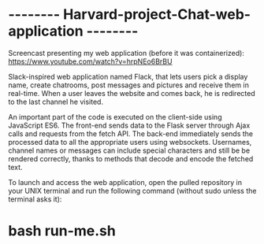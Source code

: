 # -------- Harvard-project-Chat-web-application --------

Screencast presenting my web application (before it was containerized): https://www.youtube.com/watch?v=hrpNEo6BrBU

Slack-inspired web application named Flack, that lets users pick a display name, create chatrooms, post messages and pictures and receive them in real-time. When a user leaves the website and comes back, he is redirected to the last channel he visited.

An important part of the code is executed on the client-side using JavaScript ES6. The front-end sends data to the Flask server through Ajax calls and requests from the fetch API. The back-end immediately sends the processed data to all the appropriate users using websockets. Usernames, channel names or messages can include special characters and still be be rendered correctly, thanks to methods that decode and encode the fetched text.

To launch and access the web application, open the pulled repository in your UNIX terminal and run the following command (without sudo unless the terminal asks it):
# bash run-me.sh